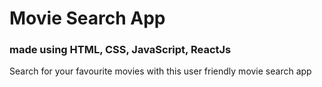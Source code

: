 # Movie Search App
### made using HTML, CSS, JavaScript, ReactJs

Search for your favourite movies with this user friendly movie search app
